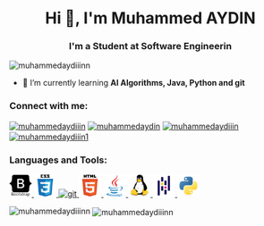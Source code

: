 <h1 align="center">Hi 👋, I'm Muhammed AYDIN</h1>
<h3 align="center">I'm a Student at Software Engineerin</h3>

<p align="left"> <img src="https://komarev.com/ghpvc/?username=muhammedaydiiinn&label=Profile%20views&color=0e75b6&style=flat" alt="muhammedaydiiinn" /> </p>

- 🌱 I’m currently learning **AI Algorithms, Java, Python and git**

<h3 align="left">Connect with me:</h3>
<p align="left">
<a href="https://linkedin.com/in/muhammedaydiiin" target="blank"><img align="center" src="https://raw.githubusercontent.com/rahuldkjain/github-profile-readme-generator/master/src/images/icons/Social/linked-in-alt.svg" alt="muhammedaydiiin" height="30" width="40" /></a>
<a href="https://kaggle.com/muhammedaydin" target="blank"><img align="center" src="https://raw.githubusercontent.com/rahuldkjain/github-profile-readme-generator/master/src/images/icons/Social/kaggle.svg" alt="muhammedaydin" height="30" width="40" /></a>
<a href="https://instagram.com/muhammedaydiiin" target="blank"><img align="center" src="https://raw.githubusercontent.com/rahuldkjain/github-profile-readme-generator/master/src/images/icons/Social/instagram.svg" alt="muhammedaydiiin" height="30" width="40" /></a>
<a href="https://www.hackerrank.com/muhammedaydiiin1" target="blank"><img align="center" src="https://raw.githubusercontent.com/rahuldkjain/github-profile-readme-generator/master/src/images/icons/Social/hackerrank.svg" alt="muhammedaydiiin1" height="30" width="40" /></a>
</p>

<h3 align="left">Languages and Tools:</h3>
<p align="left"> <a href="https://getbootstrap.com" target="_blank" rel="noreferrer"> <img src="https://raw.githubusercontent.com/devicons/devicon/master/icons/bootstrap/bootstrap-plain-wordmark.svg" alt="bootstrap" width="40" height="40"/> </a> <a href="https://www.w3schools.com/css/" target="_blank" rel="noreferrer"> <img src="https://raw.githubusercontent.com/devicons/devicon/master/icons/css3/css3-original-wordmark.svg" alt="css3" width="40" height="40"/> </a> <a href="https://git-scm.com/" target="_blank" rel="noreferrer"> <img src="https://www.vectorlogo.zone/logos/git-scm/git-scm-icon.svg" alt="git" width="40" height="40"/> </a> <a href="https://www.w3.org/html/" target="_blank" rel="noreferrer"> <img src="https://raw.githubusercontent.com/devicons/devicon/master/icons/html5/html5-original-wordmark.svg" alt="html5" width="40" height="40"/> </a> <a href="https://www.java.com" target="_blank" rel="noreferrer"> <img src="https://raw.githubusercontent.com/devicons/devicon/master/icons/java/java-original.svg" alt="java" width="40" height="40"/> </a> <a href="https://www.linux.org/" target="_blank" rel="noreferrer"> <img src="https://raw.githubusercontent.com/devicons/devicon/master/icons/linux/linux-original.svg" alt="linux" width="40" height="40"/> </a> <a href="https://pandas.pydata.org/" target="_blank" rel="noreferrer"> <img src="https://raw.githubusercontent.com/devicons/devicon/2ae2a900d2f041da66e950e4d48052658d850630/icons/pandas/pandas-original.svg" alt="pandas" width="40" height="40"/> </a> <a href="https://www.python.org" target="_blank" rel="noreferrer"> <img src="https://raw.githubusercontent.com/devicons/devicon/master/icons/python/python-original.svg" alt="python" width="40" height="40"/> </a> </p>

<p><img align="left" src="https://github-readme-stats.vercel.app/api/top-langs?username=muhammedaydiiinn&show_icons=true&title_color=000000&bg_color=ffffff&locale=en&layout=compact" alt="muhammedaydiiinn" /></p>

<p>&nbsp;<img align="center" src="https://github-readme-stats.vercel.app/api?username=muhammedaydiiinn&show_icons=true&locale=en" alt="muhammedaydiiinn" /></p>

